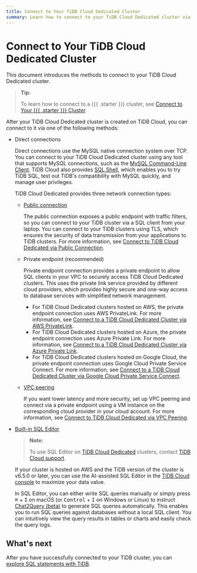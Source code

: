```yaml
---
title: Connect to Your TiDB Cloud Dedicated Cluster
summary: Learn how to connect to your TiDB Cloud Dedicated cluster via different methods.
---
```


# Connect to Your TiDB Cloud Dedicated Cluster

This document introduces the methods to connect to your TiDB Cloud Dedicated cluster.

> **Tip:**
>
> To learn how to connect to a {{{ .starter }}} cluster, see [Connect to Your {{{ .starter }}} Cluster](/tidb-cloud/connect-to-tidb-cluster-serverless.md).

After your TiDB Cloud Dedicated cluster is created on TiDB Cloud, you can connect to it via one of the following methods:

- Direct connections

    Direct connections use the MySQL native connection system over TCP. You can connect to your TiDB Cloud Dedicated cluster using any tool that supports MySQL connections, such as the [MySQL Command-Line Client](https://dev.mysql.com/doc/refman/8.0/en/mysql.html). TiDB Cloud also provides [SQL Shell](/tidb-cloud/connect-via-sql-shell.md), which enables you to try TiDB SQL, test out TiDB's compatibility with MySQL quickly, and manage user privileges.

    TiDB Cloud Dedicated provides three network connection types:

    - [Public connection](/tidb-cloud/connect-via-standard-connection.md)

        The public connection exposes a public endpoint with traffic filters, so you can connect to your TiDB cluster via a SQL client from your laptop. You can connect to your TiDB clusters using TLS, which ensures the security of data transmission from your applications to TiDB clusters. For more information, see [Connect to TiDB Cloud Dedicated via Public Connection](/tidb-cloud/connect-via-standard-connection.md).

    - Private endpoint (recommended)

        Private endpoint connection provides a private endpoint to allow SQL clients in your VPC to securely access TiDB Cloud Dedicated clusters. This uses the private link service provided by different cloud providers, which provides highly secure and one-way access to database services with simplified network management.

        - For TiDB Cloud Dedicated clusters hosted on AWS, the private endpoint connection uses AWS PrivateLink. For more information, see [Connect to a TiDB Cloud Dedicated Cluster via AWS PrivateLink](/tidb-cloud/set-up-private-endpoint-connections.md).
        - For TiDB Cloud Dedicated clusters hosted on Azure, the private endpoint connection uses Azure Private Link. For more information, see [Connect to a TiDB Cloud Dedicated Cluster via Azure Private Link](/tidb-cloud/set-up-private-endpoint-connections-on-azure.md).
        - For TiDB Cloud Dedicated clusters hosted on Google Cloud, the private endpoint connection uses Google Cloud Private Service Connect. For more information, see [Connect to a TiDB Cloud Dedicated Cluster via Google Cloud Private Service Connect](/tidb-cloud/set-up-private-endpoint-connections-on-google-cloud.md).

    - [VPC peering](/tidb-cloud/set-up-vpc-peering-connections.md)

        If you want lower latency and more security, set up VPC peering and connect via a private endpoint using a VM instance on the corresponding cloud provider in your cloud account. For more information, see [Connect to TiDB Cloud Dedicated via VPC Peering](/tidb-cloud/set-up-vpc-peering-connections.md).

- [Built-in SQL Editor](/tidb-cloud/explore-data-with-chat2query.md)

    > **Note:**
    >
    > To use SQL Editor on [TiDB Cloud Dedicated](/tidb-cloud/select-cluster-tier.md#tidb-cloud-dedicated) clusters, contact [TiDB Cloud support](/tidb-cloud/tidb-cloud-support.md).

    If your cluster is hosted on AWS and the TiDB version of the cluster is v6.5.0 or later, you can use the AI-assisted SQL Editor in the [TiDB Cloud console](https://tidbcloud.com/) to maximize your data value.

    In SQL Editor, you can either write SQL queries manually or simply press <kbd>⌘</kbd> + <kbd>I</kbd> on macOS (or <kbd>Control</kbd> + <kbd>I</kbd> on Windows or Linux) to instruct [Chat2Query (beta)](/tidb-cloud/tidb-cloud-glossary.md#chat2query) to generate SQL queries automatically. This enables you to run SQL queries against databases without a local SQL client. You can intuitively view the query results in tables or charts and easily check the query logs.

## What's next

After you have successfully connected to your TiDB cluster, you can [explore SQL statements with TiDB](/basic-sql-operations.md).
